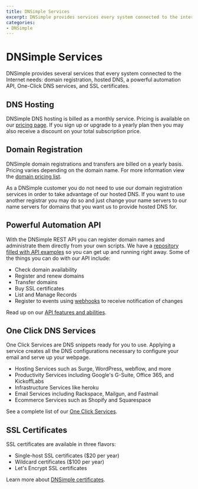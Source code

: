```yaml
---
title: DNSimple Services
excerpt: DNSimple provides services every system connected to the internet needs-such as hosted DNS, domain registration, automation API, and SSL certificates.
categories:
- DNSimple
---
```


# DNSimple Services

DNSimple provides several services that every system connected to the Internet needs: domain registration, hosted DNS, a powerful automation API, One-Click DNS services, and SSL certificates.

## DNS Hosting

DNSimple DNS hosting is billed as a monthly service. Pricing is available on our [pricing page](https://dnsimple.com/pricing). If you sign up or upgrade to a yearly plan then you may also receive a discount on your total subscription price.

## Domain Registration

DNSimple domain registrations and transfers are billed on a yearly basis. Pricing varies depending on the domain name. For more information view the [domain pricing list](https://dnsimple.com/tlds).

As a DNSimple customer you do not need to use our domain registration services in order to take advantage of our hosted DNS. If you want to use another registrar you may do so and just change your name servers to our name servers for domains that you want us to provide hosted DNS for.

## Powerful Automation API

With the DNSimple REST API you can register domain names and administrate them directly from your own scripts. We have a [repository filled with API examples](https://github.com/dnsimple/dnsimple-api-examples) so you can get up and running right away. Some of the things you can do with our API include:

- Check domain availability
- Register and renew domains
- Transfer domains
- Buy SSL certificates
- List and Manage Records
- Register to events using [webhooks](https://dnsimple.com/webhooks) to receive notification of changes

Read up on our [API features and abilities](https://dnsimple.com/api).

## One Click DNS Services

One Click Services are DNS snippets ready for you to use. Applying a service creates all the DNS configurations necessary to configure your email and serve up your webpage.

- Hosting Services such as Surge, WordPress, webflow, and more
- Productivity Services including Google's G-Suite, Office 365, and KickoffLabs
- Infrastructure Services like heroku
- Email Services including Rackspace, Mailgun, and Fastmail
- Ecommerce Services such as Shopify and Squarespace

See a complete list of our [One Click Services](https://dnsimple.com/services).

## SSL Certificates

SSL certificates are available in three flavors:

- Single-host SSL certificates ($20 per year)
- Wildcard certificates ($100 per year)
- Let's Encrypt SSL certificates 

Learn more about [DNSimple certificates](/articles/ssl-certificates).
